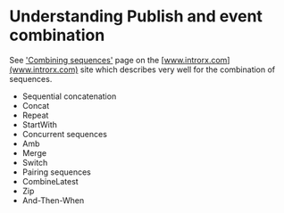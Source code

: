 
# Understanding Publish and event combination

See ['Combining sequences'](http://www.introtorx.com/Content/v1.0.10621.0/12_CombiningSequences.html#CombiningMultipleSequences) page on the [www.introrx.com](www.introrx.com) site which describes very well for the combination of sequences.

* Sequential concatenation
 * Concat
 * Repeat
 * StartWith
* Concurrent sequences
 * Amb
 * Merge
 * Switch
* Pairing sequences
 * CombineLatest
 * Zip
 * And-Then-When
